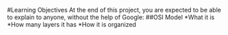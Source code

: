 #Learning Objectives
At the end of this project, you are expected to be able to explain to anyone, without the help of Google:
##OSI Model
*What it is
*How many layers it has
*How it is organized
